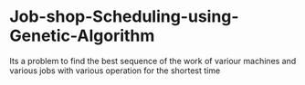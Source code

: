 # Job-shop-Scheduling-using-Genetic-Algorithm
Its a problem to find the best sequence of the work of variour machines 
and various jobs with various operation for the shortest time
